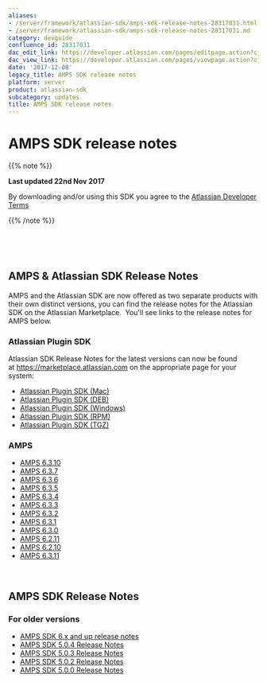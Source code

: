 ```yaml
---
aliases:
- /server/framework/atlassian-sdk/amps-sdk-release-notes-28317031.html
- /server/framework/atlassian-sdk/amps-sdk-release-notes-28317031.md
category: devguide
confluence_id: 28317031
dac_edit_link: https://developer.atlassian.com/pages/editpage.action?cjm=wozere&pageId=28317031
dac_view_link: https://developer.atlassian.com/pages/viewpage.action?cjm=wozere&pageId=28317031
date: '2017-12-08'
legacy_title: AMPS SDK release notes
platform: server
product: atlassian-sdk
subcategory: updates
title: AMPS SDK release notes
---
```

# AMPS SDK release notes

{{% note %}}

**Last updated 22nd Nov 2017**

By downloading and/or using this SDK you agree to the <span class="underline">[Atlassian Developer Terms](Atlassian-Developer-Terms_37879876.html)</span>

{{% /note %}}

 

 

## AMPS & Atlassian SDK Release Notes

AMPS and the Atlassian SDK are now offered as two separate products with their own distinct versions, you can find the release notes for the Atlassian SDK on the Atlassian Marketplace.  You'll see links to the release notes for AMPS below.

### 

### Atlassian Plugin SDK

Atlassian SDK Release Notes for the latest versions can now be found at <a href="https://marketplace.atlassian.com/" class="external-link">https://marketplace.atlassian.com</a> on the appropriate page for your system:

-   <a href="https://marketplace.atlassian.com/plugins/atlassian-plugin-sdk-mac/server/versionhistory" class="external-link">Atlassian Plugin SDK (Mac)</a>
-   <a href="https://marketplace.atlassian.com/plugins/atlassian-plugin-sdk-deb/cloud/versionhistory" class="external-link">Atlassian Plugin SDK (DEB)</a>
-   <a href="https://marketplace.atlassian.com/plugins/atlassian-plugin-sdk-windows/server/versionhistory" class="external-link">Atlassian Plugin SDK (Windows)</a>
-   <a href="https://marketplace.atlassian.com/plugins/atlassian-plugin-sdk-rpm/server/versionhistory" class="external-link">Atlassian Plugin SDK (RPM)</a>
-   <a href="https://marketplace.atlassian.com/plugins/atlassian-plugin-sdk-tgz/server/versionhistory" class="external-link">Atlassian Plugin SDK (TGZ)</a>

### AMPS 

-   [AMPS 6.3.10](https://developer.atlassian.com/display/DOCS/AMPS+6.3.10)
-   [AMPS 6.3.7](https://developer.atlassian.com/display/DOCS/AMPS+6.3.7)
-   [AMPS 6.3.6](https://developer.atlassian.com/display/DOCS/AMPS+6.3.6)
-   [AMPS 6.3.5](https://developer.atlassian.com/display/DOCS/AMPS+6.3.5)
-   [AMPS 6.3.4](https://developer.atlassian.com/display/DOCS/AMPS+6.3.4)
-   [AMPS 6.3.3](https://developer.atlassian.com/display/DOCS/AMPS+6.3.3)
-   [AMPS 6.3.2](https://developer.atlassian.com/display/DOCS/AMPS+6.3.2)
-   [AMPS 6.3.1](https://developer.atlassian.com/display/DOCS/AMPS+6.3.1)
-   [AMPS 6.3.0](https://developer.atlassian.com/display/DOCS/AMPS+6.3.0)
-   [AMPS 6.2.11](https://developer.atlassian.com/display/DOCS/AMPS+6.2.11)
-   [AMPS 6.2.10](https://developer.atlassian.com/display/DOCS/AMPS+6.2.10)
-   [AMPS 6.3.11](https://developer.atlassian.com/display/DOCS/AMPS+6.3.11)

 

## AMPS SDK Release Notes

### For older versions

-   [AMPS SDK 6.x and up release notes](/server/framework/atlassian-sdk/amps-sdk-6-x-and-up-release-notes)
-   [AMPS SDK 5.0.4 Release Notes](/server/framework/atlassian-sdk/amps-sdk-5-0-4-release-notes)
-   [AMPS SDK 5.0.3 Release Notes](/server/framework/atlassian-sdk/amps-sdk-5-0-3-release-notes)
-   [AMPS SDK 5.0.2 Release Notes](/server/framework/atlassian-sdk/amps-sdk-5-0-2-release-notes)
-   [AMPS SDK 5.0.0 Release Notes](/server/framework/atlassian-sdk/amps-sdk-5-0-0-release-notes)














































































































































































































































































































































































































































































